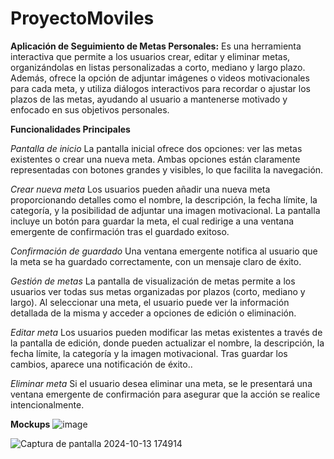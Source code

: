 # ProyectoMoviles
**Aplicación de Seguimiento de Metas Personales:**
Es una herramienta interactiva que permite a los usuarios crear, editar y eliminar metas,
organizándolas en listas personalizadas a corto, mediano y largo plazo. Además, ofrece la opción de adjuntar imágenes o videos motivacionales para cada meta,
y utiliza diálogos interactivos para recordar o ajustar los plazos de las metas, ayudando al usuario a mantenerse motivado y enfocado en sus objetivos personales.


**Funcionalidades Principales**


*Pantalla de inicio*
La pantalla inicial ofrece dos opciones: ver las metas existentes o crear una nueva meta. Ambas opciones están claramente representadas con botones grandes y visibles,
lo que facilita la navegación.


*Crear nueva meta*
Los usuarios pueden añadir una nueva meta proporcionando detalles como el nombre, la descripción, la fecha límite, la categoría, y la posibilidad de adjuntar
una imagen motivacional. La pantalla incluye un botón para guardar la meta, el cual redirige a una ventana emergente de confirmación tras el guardado exitoso.

*Confirmación de guardado*
Una ventana emergente notifica al usuario que la meta se ha guardado correctamente, con un mensaje claro de éxito.


*Gestión de metas*
La pantalla de visualización de metas permite a los usuarios ver todas sus metas organizadas por plazos (corto, mediano y largo). Al seleccionar una meta,
el usuario puede ver la información detallada de la misma y acceder a opciones de edición o eliminación.


*Editar meta*
Los usuarios pueden modificar las metas existentes a través de la pantalla de edición, donde pueden actualizar el nombre, la descripción, la fecha límite,
la categoría y la imagen motivacional. Tras guardar los cambios, aparece una notificación de éxito..


*Eliminar meta*
Si el usuario desea eliminar una meta, se le presentará una ventana emergente de confirmación para asegurar que la acción se realice intencionalmente.



**Mockups**
![image](https://github.com/user-attachments/assets/8e7cc326-1d3f-4a07-a388-e0b84524a459)

![Captura de pantalla 2024-10-13 174914](https://github.com/user-attachments/assets/a42c4ca3-5a34-4042-8298-c0f28636de27)


